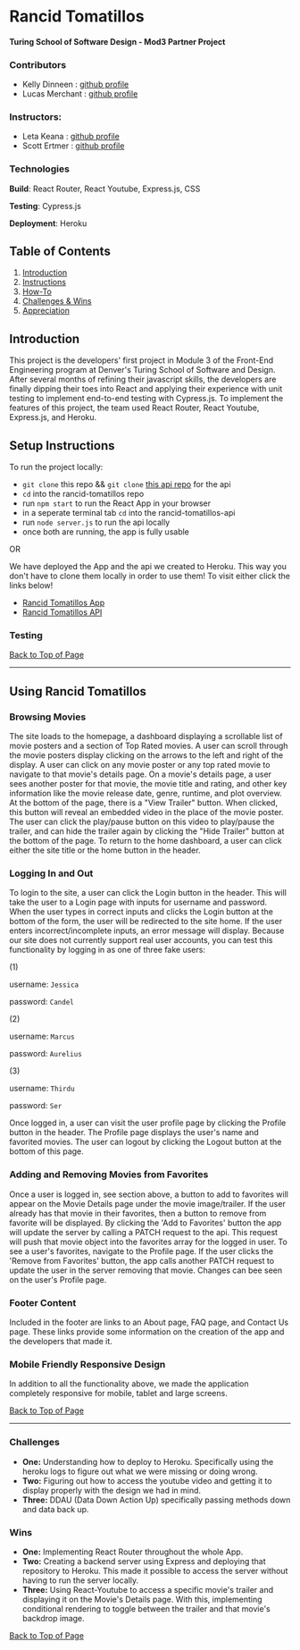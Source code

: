 # Rancid Tomatillos
#### Turing School of Software Design - Mod3 Partner Project

### Contributors
- Kelly Dinneen : [github profile](https://github.com/kellydinneen)
- Lucas Merchant : [github profile](https://github.com/lbmerchant93)

### Instructors: 
- Leta Keana : [github profile](https://github.com/letakeane)
- Scott Ertmer : [github profile](https://github.com/sertmer)

### Technologies

**Build**: React Router, React Youtube, Express.js, CSS

**Testing**: Cypress.js

**Deployment**: Heroku

## Table of Contents
1. [Introduction](#introduction)
2. [Instructions](#setup-instructions)
3. [How-To](#using-rancid-tomatillos)
4. [Challenges & Wins](#challenges-&-wins)
5. [Appreciation](#appreciation)

## Introduction
This project is the developers' first project in Module 3 of the Front-End Engineering program at Denver's Turing School of Software and Design. After several months of refining their javascript skills, the developers are finally dipping their toes into React and applying their experience with unit testing to implement end-to-end testing with Cypress.js. To implement the features of this project, the team used React Router, React Youtube, Express.js, and Heroku.

## Setup Instructions
To run the project locally:
- `git clone` this repo &&  `git clone` [this api repo](https://github.com/lbmerchant93/rancid-tomatillos-api-v2) for the api
- `cd` into the rancid-tomatillos repo
- run `npm start` to run the React App in your browser
- in a seperate terminal tab `cd` into the rancid-tomatillos-api
- run `node server.js` to run the api locally
- once both are running, the app is fully usable

OR

We have deployed the App and the api we created to Heroku. This way you don't have to clone them locally in order to use them! To visit either click the links below!
- [Rancid Tomatillos App]()
- [Rancid Tomatillos API](https://rancid-tomatillos-api-lm-kd.herokuapp.com/)

### Testing


[Back to Top of Page](#table-of-contents)

---

## Using Rancid Tomatillos


### Browsing Movies
The site loads to the homepage, a dashboard displaying a scrollable list of movie posters and a section of Top Rated movies. A user can scroll through the movie posters display clicking on the arrows to the left and right of the display. A user can click on any movie poster or any top rated movie to navigate to that movie's details page. 
On a movie's details page, a user sees another poster for that movie, the movie title and rating, and other key information like the movie release date, genre, runtime, and plot overview. At the bottom of the page, there is a "View Trailer" button. When clicked, this button will reveal an embedded video in the place of the movie poster. The user can click the play/pause button on this video to play/pause the trailer, and can hide the trailer again by clicking the "Hide Trailer" button at the bottom of the page.
To return to the home dashboard, a user can click either the site title or the home button in the header.

### Logging In and Out
To login to the site, a user can click the Login button in the header. This will take the user to a Login page with inputs for username and password. When the user types in correct inputs and clicks the Login button at the bottom of the form, the user will be redirected to the site home. If the user enters incorrect/incomplete inputs, an error message will display.
Because our site does not currently support real user accounts, you can test this functionality by logging in as one of three fake users: 

(1)

username: `Jessica`  

password: `Candel`

(2)

username: `Marcus`  

password: `Aurelius`

(3)

username: `Thirdu`  

password: `Ser`

Once logged in, a user can visit the user profile page by clicking the Profile button in the header. The Profile page displays the user's name and favorited movies. The user can logout by clicking the Logout button at the bottom of this page.


### Adding and Removing Movies from Favorites
Once a user is logged in, see section above, a button to add to favorites will appear on the Movie Details page under the movie image/trailer. If the user already has that movie in their favorites, then a button to remove from favorite will be displayed. By clicking the 'Add to Favorites' button the app will update the server by calling a PATCH request to the api. This request will push that movie object into the favorites array for the logged in user. To see a user's favorites, navigate to the Profile page. If the user clicks the 'Remove from Favorites' button, the app calls another PATCH request to update the user in the server removing that movie. Changes can bee seen on the user's Profile page. 

### Footer Content
Included in the footer are links to an About page, FAQ page, and Contact Us page. These links provide some information on the creation of the app and the developers that made it.

### Mobile Friendly Responsive Design

In addition to all the functionality above, we made the application completely responsive for mobile, tablet and large screens.

[Back to Top of Page](#table-of-contents)

---

### Challenges
- **One:** Understanding how to deploy to Heroku. Specifically using the heroku logs to figure out what we were missing or doing wrong. 
- **Two:** Figuring out how to access the youtube video and getting it to display properly with the design we had in mind. 
- **Three:** DDAU (Data Down Action Up) specifically passing methods down and data back up. 

### Wins
- **One:** Implementing React Router throughout the whole App.
- **Two:** Creating a backend server using Express and deploying that repository to Heroku. This made it possible to access the server without having to run the server locally. 
- **Three:** Using React-Youtube to access a specific movie's trailer and displaying it on the Movie's Details page. With this, implementing conditional rendering to toggle between the trailer and that movie's backdrop image. 



[Back to Top of Page](#table-of-contents)

